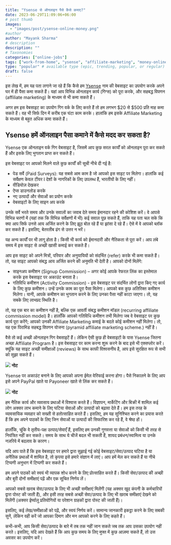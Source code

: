```yaml
---
title: "Ysense से ऑनलाइन पैसे कैसे कमाए?"
date: 2023-06-29T11:09:06+06:00
# post thumb
images:
  - "images/post/ysense-online-money.png"
#author
author: "Mayank Sharma"
# description
description: ""
# Taxonomies
categories: ["online-jobs"]
tags: ["work-from-home", "ysense", "affiliate-marketing", "money-online"]
type: "popular" # available type (epic, trending, popular, or regular)
draft: false
---
```


इस लेख में, हम यह पता लगाने जा रहे हैं कि कैसे हम <a href="https://www.ysense.com/" target="_blank" title="Static" class="mak-link">Ysense</a> नाम की वेबसाइट का उपयोग करके अपने घर में ही पैसा कमा सकते हैं। यहां आप विभिन्न ऑनलाइन कार्य (गिग्स) को पूरा करके, और सहबद्ध विपणन (affiliate marketing) के माध्यम से भी कमा सकते हैं।

अगर हम इस वेबसाइट का उपयोग गिग वर्क के लिए करते हैं तो हम लगभग $20 से $500 प्रति माह कमा सकते हैं। वह भी सिर्फ दिन में करीब एक घंटा काम करके। हालांकि हम इसके Affiliate Marketing के माध्यम से बहुत अधिक कमा सकते हैं।


## Ysense हमें ऑनलाइन पैसा कमाने में कैसे मदद कर सकता है?

Ysense एक ऑनलाइन वर्क गिग वेबसाइट है, जिसमें आप कुछ सरल कार्यों को ऑनलाइन पूरा कर सकते हैं और इसके लिए भुगतान प्राप्त कर सकते हैं। 

इस वेबसाइट पर आपको मिलने वाले कुछ कार्यों की सूची नीचे दी गई है:
* पेड सर्वे (Paid Surveys): यह सबसे आम काम है जो आपको इस साइट पर मिलेगा। हालांकि कई सर्वेक्षण केवल टीयर I देशों के नागरिकों के लिए उपलब्ध हैं, भारतीयों के लिए नहीं।
* वीडियोज़ देखकर 
* ऐप्स डाउनलोड करके 
* नए उत्पादों और सेवाओं का प्रयोग करके 
* वेबसाइटों के लिए साइन अप करके 

उनके सर्वे भरते समय और उनके सवालों का जवाब देते समय ईमानदार रहने की कोशिश करें। वे आपसे विभिन्न चरणों में (यहां तक कि विभिन्न सर्वेक्षणों में भी) कई सवाल पूछ सकते हैं, ताकि यह पता चल सके कि क्या आप सिर्फ उनसे आय अर्जित करने के लिए झूठ बोल रहे हैं या झांसा दे रहे हैं। ऐसे में वे आपको ब्लॉक कर सकते हैं। इसलिए, बेतरतीब ढंग से उत्तर न भरें।

यह अन्य कार्यों पर भी लागू होता है। किसी भी कार्य को ईमानदारी और नैतिकता से पूरा करें। आप लंबे समय में इस साइट से अच्छी खासी कमाई कर सकते हैं।

आप इस साइट को अपने मित्रों, परिवार और अनुयायियों को संदर्भित (refer) करके भी कमा सकते हैं। तो, यह साइट आपको संबद्ध आय अर्जित करने की अनुमति भी देती है। आपको दोनों मिलेंगे:
* साइनअप कमीशन (Signup Commission) – अगर कोई आपके रेफरल लिंक का इस्तेमाल करके इस वेबसाइट पर अकाउंट बनाता है।
* गतिविधि कमीशन (Activity Commission) - इस वेबसाइट पर संदर्भित लोगों द्वारा किए गए कार्य के लिए कुछ कमीशन। उन्हें उनके काम का पूरा पैसा मिलेगा। आपको बस कुछ अतिरिक्त कमीशन मिलेगा। यानी, आपके कमीशन का भुगतान करने के लिए उनका पैसा नहीं काटा जाएगा। तो, यह सबके लिए लाभप्रद स्थिति है।

तो, यह एक बार का कमीशन नहीं है, बल्कि एक आवर्ती संबद्ध कमीशन मॉडल (recurring affiliate commission model) है। हालाँकि आपको गतिविधि कमीशन तभी मिलेगा जब वे वेबसाइट पर कुछ कार्य पूरा करेंगे; आपको उनकी Affiliate Marketing कमाई के बदले कोई कमीशन नहीं मिलेगा। तो, यह एक पिरामिड सहबद्ध विपणन योजना (pyramid affiliate marketing scheme.) नहीं है।

वैसे तो कई अच्छी ऑनलाइन गिग वेबसाइटें हैं। लेकिन ऐसी कुछ ही वेबसाइटों के पास Ysense जितना अच्छा Affiliate Program है। इस वेबसाइट पर काम करना शुरू करने के बाद इसे भी एक्सप्लोर करें। क्यूंकि यह साइट अच्छी समीक्षाओं (reviews) के साथ काफी विश्वसनीय है, आप इसे सुरक्षित रूप से सभी को सुझा सकते हैं।

<div class="toc-mak">
  <img src="../../../images/pencil.png">
  <b>नोट</b><br>

Ysense पर अकाउंट बनाने के लिए आपको अपना ईमेल वेरिफाई करना होगा। पैसे निकालने के लिए आप इसे अपने PayPal खाते या Payoneer खाते से लिंक कर सकते हैं।
</div> 

<div class="toc-mak">
  <img src="../../../images/pencil.png">
  <b>नोट</b><br>

हम नैतिक कार्य और व्यवसाय प्रथाओं में विश्वास करते हैं। विज्ञापन, मार्केटिंग और बिक्री में शामिल कई लोग अक्सर लाभ कमाने के लिए घटिया सेवाओं और उत्पादों को बढ़ावा देते हैं। हम इस तरह के व्यावसायिक व्यवहार को सख्ती से हतोत्साहित करते हैं। इसलिए, हम यह सुनिश्चित करने का प्रयास करते हैं कि हम अपने पाठकों के लिए जिन सेवाओं या उत्पादों की सिफारिश कर रहे हैं, वे श्रेष्ठ हों।

हालाँकि, चूंकि वे तृतीय-पक्ष उत्पाद/सेवाएँ हैं, इसलिए हम उनकी गुणवत्ता या सेवाओं को किसी भी तरह से नियंत्रित नहीं कर सकते। समय के साथ ये चीजें बदल भी सकती हैं, शायद प्रबंधन/स्वामित्व या उनके नज़रिये में बदलाव के कारण।

यदि आप पाते हैं कि इस वेबसाइट पर हमारे द्वारा सुझाई गई कोई वेबसाइट/सेवा/उत्पाद घटिया है या अनैतिक प्रथाओं में शामिल है, तो कृपया इसे हमारे संज्ञान में लाएं। आप हमें मेल कर सकते हैं या नीचे टिप्पणी अनुभाग में टिप्पणी कर सकते हैं।

हम अपने पाठकों को स्वयं भी व्यापक शोध करने के लिए प्रोत्साहित करते हैं। किसी सेवा/उत्पाद की अच्छी और बुरी दोनों समीक्षाएं पढ़ें और एक सूचित निर्णय लें।

आपको सबसे खराब सेवा/उत्पाद के लिए भी अच्छी समीक्षाएं मिलेंगी (यह अक्सर खुद कंपनी के कर्मचारियों द्वारा पोस्ट की जाती हैं), और इसी तरह सबसे अच्छी सेवा/उत्पाद के लिए भी खराब समीक्षाएं देखने को मिलेंगी (अक्सर ईर्ष्यालु प्रतियोगियों या परेशान ग्राहकों द्वारा पोस्ट की जाती हैं)।

इसलिए, कई लेख/समीक्षाओं  को पढ़ें, और स्वयं निर्णय करें। सामान्य जानकारी इकट्ठा करने के लिए सबकी सुनें, लेकिन वही करें जो आपका दिमाग और मन आपको करने के लिए कहते हैं।

कभी-कभी, आप किसी सेवा/उत्पाद के बारे में तब तक नहीं जान सकते जब तक आप उसका उपयोग नहीं करते। इसलिए, यदि आप देखते हैं कि आप कुछ समय के लिए मुफ्त में कुछ आज़मा सकते हैं, तो उस अवसर का उपयोग करें।
</div> 
